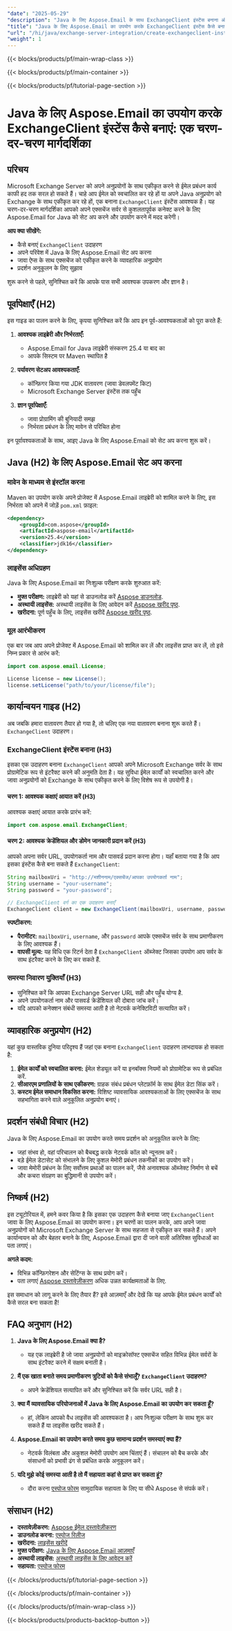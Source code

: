 ```yaml
---
"date": "2025-05-29"
"description": "Java के लिए Aspose.Email के साथ ExchangeClient इंस्टेंस बनाना और कॉन्फ़िगर करना सीखें। यह गाइड सेटअप, एकीकरण तकनीक और प्रदर्शन अनुकूलन युक्तियों को कवर करती है।"
"title": "Java के लिए Aspose.Email का उपयोग करके ExchangeClient इंस्टेंस कैसे बनाएं&#58; एक चरण-दर-चरण मार्गदर्शिका"
"url": "/hi/java/exchange-server-integration/create-exchangeclient-instance-aspose-email-java/"
"weight": 1
---
```


{{< blocks/products/pf/main-wrap-class >}}

{{< blocks/products/pf/main-container >}}

{{< blocks/products/pf/tutorial-page-section >}}
# Java के लिए Aspose.Email का उपयोग करके ExchangeClient इंस्टेंस कैसे बनाएं: एक चरण-दर-चरण मार्गदर्शिका

## परिचय

Microsoft Exchange Server को अपने अनुप्रयोगों के साथ एकीकृत करने से ईमेल प्रबंधन कार्य काफी हद तक सरल हो सकते हैं। चाहे आप ईमेल को स्वचालित कर रहे हों या अपने Java अनुप्रयोग को Exchange के साथ एकीकृत कर रहे हों, एक बनाना `ExchangeClient` इंस्टेंस आवश्यक है। यह चरण-दर-चरण मार्गदर्शिका आपको अपने एक्सचेंज सर्वर से कुशलतापूर्वक कनेक्ट करने के लिए Aspose.Email for Java को सेट अप करने और उपयोग करने में मदद करेगी।

**आप क्या सीखेंगे:**
- कैसे बनाएं `ExchangeClient` उदाहरण
- अपने परिवेश में Java के लिए Aspose.Email सेट अप करना
- जावा ऐप्स के साथ एक्सचेंज को एकीकृत करने के व्यावहारिक अनुप्रयोग
- प्रदर्शन अनुकूलन के लिए सुझाव

शुरू करने से पहले, सुनिश्चित करें कि आपके पास सभी आवश्यक उपकरण और ज्ञान है।

## पूर्वापेक्षाएँ (H2)

इस गाइड का पालन करने के लिए, कृपया सुनिश्चित करें कि आप इन पूर्व-आवश्यकताओं को पूरा करते हैं:

1. **आवश्यक लाइब्रेरी और निर्भरताएँ:**
   - Aspose.Email for Java लाइब्रेरी संस्करण 25.4 या बाद का
   - आपके सिस्टम पर Maven स्थापित है

2. **पर्यावरण सेटअप आवश्यकताएँ:**
   - कॉन्फ़िगर किया गया JDK वातावरण (जावा डेवलपमेंट किट)
   - Microsoft Exchange Server इंस्टेंस तक पहुँच

3. **ज्ञान पूर्वापेक्षाएँ:**
   - जावा प्रोग्रामिंग की बुनियादी समझ
   - निर्भरता प्रबंधन के लिए मावेन से परिचित होना

इन पूर्वावश्यकताओं के साथ, आइए Java के लिए Aspose.Email को सेट अप करना शुरू करें।

## Java (H2) के लिए Aspose.Email सेट अप करना

### मावेन के माध्यम से इंस्टॉल करना

Maven का उपयोग करके अपने प्रोजेक्ट में Aspose.Email लाइब्रेरी को शामिल करने के लिए, इस निर्भरता को अपने में जोड़ें `pom.xml` फ़ाइल:

```xml
<dependency>
    <groupId>com.aspose</groupId>
    <artifactId>aspose-email</artifactId>
    <version>25.4</version>
    <classifier>jdk16</classifier>
</dependency>
```

### लाइसेंस अधिग्रहण

Java के लिए Aspose.Email का निःशुल्क परीक्षण करके शुरुआत करें:
- **मुफ्त परीक्षण:** लाइब्रेरी को यहां से डाउनलोड करें [Aspose डाउनलोड](https://releases.aspose.com/email/java/).
- **अस्थायी लाइसेंस:** अस्थायी लाइसेंस के लिए आवेदन करें [Aspose खरीद पृष्ठ](https://purchase.aspose.com/temporary-license/).
- **खरीदना:** पूर्ण पहुँच के लिए, लाइसेंस खरीदें [Aspose खरीद पृष्ठ](https://purchase.aspose.com/buy).

### मूल आरंभीकरण

एक बार जब आप अपने प्रोजेक्ट में Aspose.Email को शामिल कर लें और लाइसेंस प्राप्त कर लें, तो इसे निम्न प्रकार से आरंभ करें:

```java
import com.aspose.email.License;

License license = new License();
license.setLicense("path/to/your/license/file");
```

## कार्यान्वयन गाइड (H2)

अब जबकि हमारा वातावरण तैयार हो गया है, तो चलिए एक नया वातावरण बनाना शुरू करते हैं। `ExchangeClient` उदाहरण।

### ExchangeClient इंस्टेंस बनाना (H3)

इसका एक उदाहरण बनाना `ExchangeClient` आपको अपने Microsoft Exchange सर्वर के साथ प्रोग्रामेटिक रूप से इंटरैक्ट करने की अनुमति देता है। यह सुविधा ईमेल कार्यों को स्वचालित करने और जावा अनुप्रयोगों को Exchange के साथ एकीकृत करने के लिए विशेष रूप से उपयोगी है।

#### चरण 1: आवश्यक कक्षाएं आयात करें (H3)

आवश्यक कक्षाएं आयात करके प्रारंभ करें:

```java
import com.aspose.email.ExchangeClient;
```

#### चरण 2: आवश्यक क्रेडेंशियल और डोमेन जानकारी प्रदान करें (H3)

आपको अपना सर्वर URL, उपयोगकर्ता नाम और पासवर्ड प्रदान करना होगा। यहाँ बताया गया है कि आप इसका इंस्टेंस कैसे बना सकते हैं `ExchangeClient`:

```java
String mailboxUri = "http://मशीननाम/एक्सचेंज/आपका उपयोगकर्ता नाम";
String username = "your-username";
String password = "your-password";

// ExchangeClient वर्ग का एक उदाहरण बनाएँ
ExchangeClient client = new ExchangeClient(mailboxUri, username, password);
```

**स्पष्टीकरण:**
- **पैरामीटर:** `mailboxUri`, `username`, और `password` आपके एक्सचेंज सर्वर के साथ प्रमाणीकरण के लिए आवश्यक हैं।
- **वापसी मूल्य:** यह विधि एक रिटर्न देता है `ExchangeClient` ऑब्जेक्ट जिसका उपयोग आप सर्वर के साथ इंटरैक्ट करने के लिए कर सकते हैं.

### समस्या निवारण युक्तियाँ (H3)

- सुनिश्चित करें कि आपका Exchange Server URL सही और पहुँच योग्य है.
- अपने उपयोगकर्ता नाम और पासवर्ड क्रेडेंशियल की दोबारा जांच करें।
- यदि आपको कनेक्शन संबंधी समस्या आती है तो नेटवर्क कनेक्टिविटी सत्यापित करें।

## व्यावहारिक अनुप्रयोग (H2)

यहां कुछ वास्तविक दुनिया परिदृश्य हैं जहां एक बनाना `ExchangeClient` उदाहरण लाभदायक हो सकता है:

1. **ईमेल कार्यों को स्वचालित करना:** ईमेल शेड्यूल करें या इनबॉक्स नियमों को प्रोग्रामेटिक रूप से प्रबंधित करें.
2. **सीआरएम प्रणालियों के साथ एकीकरण:** ग्राहक संबंध प्रबंधन प्लेटफ़ॉर्म के साथ ईमेल डेटा सिंक करें।
3. **कस्टम ईमेल समाधान विकसित करना:** विशिष्ट व्यावसायिक आवश्यकताओं के लिए एक्सचेंज के साथ सहभागिता करने वाले अनुकूलित अनुप्रयोग बनाएं।

## प्रदर्शन संबंधी विचार (H2)

Java के लिए Aspose.Email का उपयोग करते समय प्रदर्शन को अनुकूलित करने के लिए:
- जहां संभव हो, वहां परिचालन को बैचबद्ध करके नेटवर्क कॉल को न्यूनतम करें।
- बड़े ईमेल डेटासेट को संभालने के लिए कुशल मेमोरी प्रबंधन तकनीकों का उपयोग करें।
- जावा मेमोरी प्रबंधन के लिए सर्वोत्तम प्रथाओं का पालन करें, जैसे अनावश्यक ऑब्जेक्ट निर्माण से बचें और कचरा संग्रहण का बुद्धिमानी से उपयोग करें।

## निष्कर्ष (H2)

इस ट्यूटोरियल में, हमने कवर किया है कि इसका एक उदाहरण कैसे बनाया जाए `ExchangeClient` जावा के लिए Aspose.Email का उपयोग करना। इन चरणों का पालन करके, आप अपने जावा अनुप्रयोगों को Microsoft Exchange Server के साथ सहजता से एकीकृत कर सकते हैं। अपने कार्यान्वयन को और बेहतर बनाने के लिए, Aspose.Email द्वारा दी जाने वाली अतिरिक्त सुविधाओं का पता लगाएं।

**अगले कदम:**
- विभिन्न कॉन्फ़िगरेशन और सेटिंग्स के साथ प्रयोग करें।
- पता लगाएं [Aspose दस्तावेज़ीकरण](https://reference.aspose.com/email/java/) अधिक उन्नत कार्यक्षमताओं के लिए.

इस समाधान को लागू करने के लिए तैयार हैं? इसे आज़माएँ और देखें कि यह आपके ईमेल प्रबंधन कार्यों को कैसे सरल बना सकता है!

## FAQ अनुभाग (H2)

1. **Java के लिए Aspose.Email क्या है?**
   - यह एक लाइब्रेरी है जो जावा अनुप्रयोगों को माइक्रोसॉफ्ट एक्सचेंज सहित विभिन्न ईमेल सर्वरों के साथ इंटरैक्ट करने में सक्षम बनाती है।

2. **मैं एक खाता बनाते समय प्रमाणीकरण त्रुटियों को कैसे संभालूँ? `ExchangeClient` उदाहरण?**
   - अपने क्रेडेंशियल सत्यापित करें और सुनिश्चित करें कि सर्वर URL सही है।

3. **क्या मैं व्यावसायिक परियोजनाओं में Java के लिए Aspose.Email का उपयोग कर सकता हूँ?**
   - हां, लेकिन आपको वैध लाइसेंस की आवश्यकता है। आप निःशुल्क परीक्षण के साथ शुरू कर सकते हैं या लाइसेंस खरीद सकते हैं।

4. **Aspose.Email का उपयोग करते समय कुछ सामान्य प्रदर्शन समस्याएं क्या हैं?**
   - नेटवर्क विलंबता और अकुशल मेमोरी उपयोग आम चिंताएं हैं। संचालन को बैच करके और संसाधनों को प्रभावी ढंग से प्रबंधित करके अनुकूलन करें।

5. **यदि मुझे कोई समस्या आती है तो मैं सहायता कहां से प्राप्त कर सकता हूं?**
   - दौरा करना [एस्पोज फोरम](https://forum.aspose.com/c/email/10) सामुदायिक सहायता के लिए या सीधे Aspose से संपर्क करें।

## संसाधन (H2)

- **दस्तावेज़ीकरण:** [Aspose ईमेल दस्तावेज़ीकरण](https://reference.aspose.com/email/java/)
- **डाउनलोड करना:** [एस्पोज रिलीज](https://releases.aspose.com/email/java/)
- **खरीदना:** [लाइसेंस खरीदें](https://purchase.aspose.com/buy)
- **मुफ्त परीक्षण:** [Java के लिए Aspose.Email आज़माएँ](https://releases.aspose.com/email/java/)
- **अस्थायी लाइसेंस:** [अस्थायी लाइसेंस के लिए आवेदन करें](https://purchase.aspose.com/temporary-license/)
- **सहायता:** [एस्पोज फोरम](https://forum.aspose.com/c/email/10)

{{< /blocks/products/pf/tutorial-page-section >}}

{{< /blocks/products/pf/main-container >}}

{{< /blocks/products/pf/main-wrap-class >}}

{{< blocks/products/products-backtop-button >}}